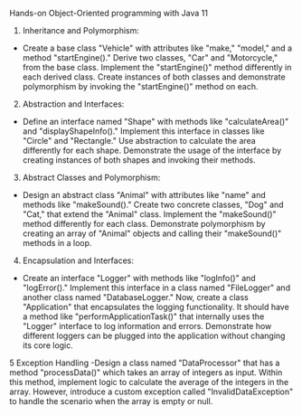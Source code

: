 Hands-on Object-Oriented programming with Java 11
1. Inheritance and Polymorphism:
 - Create a base class "Vehicle" with attributes like "make," "model," and a method
"startEngine()." Derive two classes, "Car" and "Motorcycle," from the base class. Implement the
"startEngine()" method differently in each derived class. Create instances of both classes and
demonstrate polymorphism by invoking the "startEngine()" method on each.

2. Abstraction and Interfaces:
 - Define an interface named "Shape" with methods like "calculateArea()" and
"displayShapeInfo()." Implement this interface in classes like "Circle" and "Rectangle." Use
abstraction to calculate the area differently for each shape. Demonstrate the usage of the
interface by creating instances of both shapes and invoking their methods.

3. Abstract Classes and Polymorphism:
 - Design an abstract class "Animal" with attributes like "name" and methods like
"makeSound()." Create two concrete classes, "Dog" and "Cat," that extend the "Animal" class.
Implement the "makeSound()" method differently for each class. Demonstrate polymorphism by
creating an array of "Animal" objects and calling their "makeSound()" methods in a loop.

4. Encapsulation and Interfaces:
 - Create an interface "Logger" with methods like "logInfo()" and "logError()." Implement this
interface in a class named "FileLogger" and another class named "DatabaseLogger." Now,
create a class "Application" that encapsulates the logging functionality. It should have a method
like "performApplicationTask()" that internally uses the "Logger" interface to log information and
errors. Demonstrate how different loggers can be plugged into the application without changing
its core logic.

5 Exception Handling
-Design a class named "DataProcessor" that has a method "processData()" which
takes an array of integers as input. Within this method, implement logic to calculate the
average of the integers in the array. However, introduce a custom exception called
"InvalidDataException" to handle the scenario when the array is empty or null.
